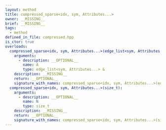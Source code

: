 ```yaml
---
layout: method
title: compressed_sparse<idx, sym, Attributes...>
owner: __MISSING__
brief: __MISSING__
tags:
  - method
defined_in_file: compressed.hpp
is_ctor: true
overloads:
  compressed_sparse<idx, sym, Attributes...>(edge_list<sym, Attributes...> &):
    arguments:
      - description: __OPTIONAL__
        name: A
        type: edge_list<sym, Attributes...> &
    description: __MISSING__
    return: __OPTIONAL__
    signature_with_names: compressed_sparse<idx, sym, Attributes...>(edge_list<sym, Attributes...> & A)
  compressed_sparse<idx, sym, Attributes...>(size_t):
    arguments:
      - description: __OPTIONAL__
        name: N
        type: size_t
    description: __MISSING__
    return: __OPTIONAL__
    signature_with_names: compressed_sparse<idx, sym, Attributes...>(size_t N)
---
```

